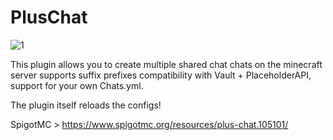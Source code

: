 # PlusChat
![1](https://github.com/Vova43/PlusChat/assets/122675189/26694432-a8e9-41d0-a997-ebde993f694e)

This plugin allows you to create multiple shared chat chats on the minecraft server supports suffix prefixes compatibility with Vault + PlaceholderAPI, support for your own Chats.yml.

The plugin itself reloads the configs!

SpigotMC > https://www.spigotmc.org/resources/plus-chat.105101/
